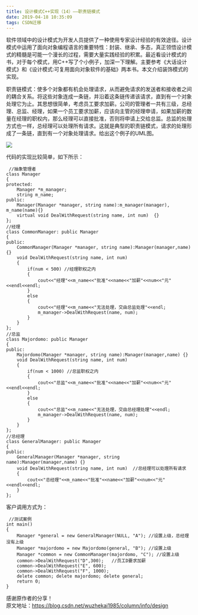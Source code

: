 ```yaml
---
title: 设计模式C++实现（14）——职责链模式
date: 2019-04-18 10:35:09
tags: CSDN迁移
---
```

   软件领域中的设计模式为开发人员提供了一种使用专家设计经验的有效途径。设计模式中运用了面向对象编程语言的重要特性：封装、继承、多态，真正领悟设计模式的精髓是可能一个漫长的过程，需要大量实践经验的积累。最近看设计模式的书，对于每个模式，用C++写了个小例子，加深一下理解。主要参考《大话设计模式》和《设计模式:可复用面向对象软件的基础》两本书。本文介绍装饰模式的实现。

 职责链模式：使多个对象都有机会处理请求，从而避免请求的发送者和接收者之间的耦合关系。将这些对象连成一条链，并沿着这条链传递该请求，直到有一个对象处理它为止。其思想很简单，考虑员工要求加薪。公司的管理者一共有三级，总经理、总监、经理，如果一个员工要求加薪，应该向主管的经理申请，如果加薪的数量在经理的职权内，那么经理可以直接批准，否则将申请上交给总监。总监的处理方式也一样，总经理可以处理所有请求。这就是典型的职责链模式，请求的处理形成了一条链，直到有一个对象处理请求。给出这个例子的UML图。

 ![](https://img-blog.csdnimg.cn/20190418103415354.gif?x-oss-process=image/watermark,type_ZmFuZ3poZW5naGVpdGk,shadow_10,text_aHR0cHM6Ly9ibG9nLmNzZG4ubmV0L3FxXzIyNjQyMjM5,size_16,color_FFFFFF,t_70)

 代码的实现比较简单，如下所示：

 

 
```
 //抽象管理者
class Manager
{
protected:
    Manager *m_manager;
    string m_name;
public:
    Manager(Manager *manager, string name):m_manager(manager), m_name(name){}
    virtual void DealWithRequest(string name, int num)  {}
};
//经理
class CommonManager: public Manager
{
public:
    CommonManager(Manager *manager, string name):Manager(manager,name) {}
    void DealWithRequest(string name, int num) 
    {
        if(num < 500) //经理职权之内
        {
            cout<<"经理"<<m_name<<"批准"<<name<<"加薪"<<num<<"元"<<endl<<endl;
        }
        else
        {
            cout<<"经理"<<m_name<<"无法处理，交由总监处理"<<endl;
            m_manager->DealWithRequest(name, num);
        }
    }
};
//总监
class Majordomo: public Manager
{
public:
    Majordomo(Manager *manager, string name):Manager(manager,name) {}
    void DealWithRequest(string name, int num) 
    {
        if(num < 1000) //总监职权之内
        {
            cout<<"总监"<<m_name<<"批准"<<name<<"加薪"<<num<<"元"<<endl<<endl;
        }
        else
        {
            cout<<"总监"<<m_name<<"无法处理，交由总经理处理"<<endl;
            m_manager->DealWithRequest(name, num);
        }
    }
};
//总经理
class GeneralManager: public Manager
{
public:
    GeneralManager(Manager *manager, string name):Manager(manager,name) {}
    void DealWithRequest(string name, int num)  //总经理可以处理所有请求
    {
        cout<<"总经理"<<m_name<<"批准"<<name<<"加薪"<<num<<"元"<<endl<<endl;
    }
};
```
 客户调用方式为：

 
```
 //测试案例
int main()
{    
    Manager *general = new GeneralManager(NULL, "A"); //设置上级，总经理没有上级
    Manager *majordomo = new Majordomo(general, "B"); //设置上级
    Manager *common = new CommonManager(majordomo, "C"); //设置上级
    common->DealWithRequest("D",300);   //员工D要求加薪
    common->DealWithRequest("E", 600);
    common->DealWithRequest("F", 1000);
    delete common; delete majordomo; delete general;
    return 0;
}
```
 感谢原作者的分享！  
 原文地址：https://blog.csdn.net/wuzhekai1985/column/info/design

   
 
